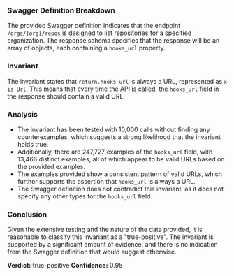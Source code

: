### Swagger Definition Breakdown
The provided Swagger definition indicates that the endpoint `/orgs/{org}/repos` is designed to list repositories for a specified organization. The response schema specifies that the response will be an array of objects, each containing a `hooks_url` property.

### Invariant
The invariant states that `return.hooks_url` is always a URL, represented as `x is Url`. This means that every time the API is called, the `hooks_url` field in the response should contain a valid URL.

### Analysis
- The invariant has been tested with 10,000 calls without finding any counterexamples, which suggests a strong likelihood that the invariant holds true.
- Additionally, there are 247,727 examples of the `hooks_url` field, with 13,466 distinct examples, all of which appear to be valid URLs based on the provided examples.
- The examples provided show a consistent pattern of valid URLs, which further supports the assertion that `hooks_url` is always a URL.
- The Swagger definition does not contradict this invariant, as it does not specify any other types for the `hooks_url` field.

### Conclusion
Given the extensive testing and the nature of the data provided, it is reasonable to classify this invariant as a "true-positive". The invariant is supported by a significant amount of evidence, and there is no indication from the Swagger definition that would suggest otherwise. 

**Verdict:** true-positive
**Confidence:** 0.95
